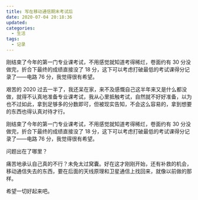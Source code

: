 ```yaml
---
title: 写在移动通信期末考试后
date: 2020-07-04 20:18:36
updated:
categories:
  - 生活
tags:
  - 记录
---
```


刚结束了今年的第一门专业课考试，不用感觉就知道考得稀烂，卷面约有 30 分没做完，折合下最终的成绩直接没了 18 分，这下可以考虑打破最低的考试课得分记录了——电路 76 分，我觉得很有希望。
<!-- more -->

艰苦的 2020 过去一半了，我还呆在家，来不及感慨自己这半年来又是什么都没做，就得不认真地准备专业课考试，我从心里抵触考试，自然就不好好准备，以为也不过如此，拿到足够多的分数即可，但被现实告知，不会这么容易的，拿到想要的东西也得认真对待才行。

刚结束了今年的第一门专业课考试，不用感觉就知道考得稀烂，卷面约有 30 分没做完，折合下最终的成绩直接没了 18 分，这下可以考虑打破最低的考试课得分记录了——电路 76 分，我觉得很有希望。

问题出在了哪里？

痛苦地承认自己真的不行？未免太过窝囊。好在这才刚刚开始，还有补救的机会，移动通信失去的东西，要在后面的天线原理和卫星通信上找回来，就像以前做的那样。

希望一切好起来吧。
